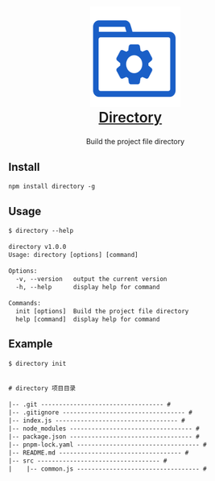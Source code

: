 <div class="header">
    <img class="logo" src="./public/logo.svg"/>
    <a class="title" href="https://gitee.com/ForeverChenY/directory.git">Directory</a>
    <p>Build the project file directory</p>
</div>

<!-- [![npm version](https://img.shields.io/npm/v/directory.svg)](https://www.npmjs.com/package/directory)[![Downloads](https://img.shields.io/npm/dm/directory.svg)](https://www.npmjs.com/package/directory) -->

## Install

``` node
npm install directory -g
```

## Usage

``` node
$ directory --help

directory v1.0.0
Usage: directory [options] [command]

Options:
  -v, --version   output the current version
  -h, --help      display help for command

Commands:
  init [options]  Build the project file directory
  help [command]  display help for command

```

## Example

```node
$ directory init


# directory 项目目录

|-- .git ---------------------------------- #
|-- .gitignore ---------------------------------- #
|-- index.js ---------------------------------- #
|-- node_modules ---------------------------------- #
|-- package.json ---------------------------------- #
|-- pnpm-lock.yaml ---------------------------------- #
|-- README.md ---------------------------------- #
|-- src ---------------------------------- #
|    |-- common.js ---------------------------------- #
```

<style>
    .header {
        text-align: center;
    }
    .logo {
        width: 180px;
        height: 200px;
        margin: 0 auto;
    }

    .title {
        font-size: 2em;
        display: flex;
        justify-content: center;
        padding-bottom: 0.3em;
        font-weight: 600;
    }
    p {
        text-align: center;
    }

    a {
        margin-right: 20px;
        display: inline-block;
    }
</style>
